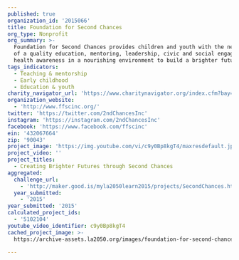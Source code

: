 ```yaml
---
published: true
organization_id: '2015066'
title: Foundation for Second Chances
org_type: Nonprofit
org_summary: >-
  Foundation for Second Chances provides children and youth with the necessities
  of a quality education, mentoring, leadership, civic and social engagement,
  health awareness in a nourishing environment to build a brighter future.
tags_indicators:
  - Teaching & mentorship
  - Early childhood
  - Education & youth
charity_navigator_url: 'https://www.charitynavigator.org/index.cfm?bay=search.profile&ein=432067664'
organization_website:
  - 'http://www.ffscinc.org/'
twitter: 'https://twitter.com/2ndChancesInc'
instagram: 'https://instagram.com/2ndChancesInc'
facebook: 'https://www.facebook.com/ffscinc'
ein: '432067664'
zip: '90043'
project_image: 'https://img.youtube.com/vi/c9y0Bp8kgT4/maxresdefault.jpg'
project_video: ''
project_titles:
  - Creating Brighter Futures through Second Chances
aggregated:
  challenge_url:
    - 'http://maker.good.is/myla2050learn2015/projects/SecondChances.html'
  year_submitted:
    - '2015'
year_submitted: '2015'
calculated_project_ids:
  - '5102104'
youtube_video_identifier: c9y0Bp8kgT4
cached_project_image: >-
  https://archive-assets.la2050.org/images/foundation-for-second-chances/img.youtube.com/vi/c9y0Bp8kgT4/maxresdefault.jpg

---
```


